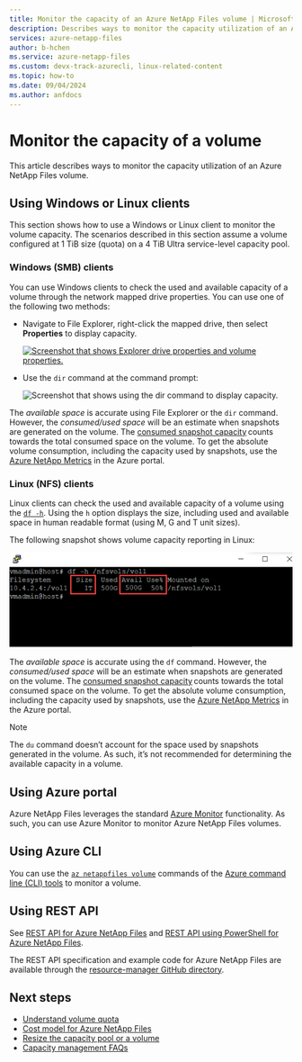 ```yaml
---
title: Monitor the capacity of an Azure NetApp Files volume | Microsoft Docs
description: Describes ways to monitor the capacity utilization of an Azure NetApp Files volume.
services: azure-netapp-files
author: b-hchen
ms.service: azure-netapp-files
ms.custom: devx-track-azurecli, linux-related-content
ms.topic: how-to
ms.date: 09/04/2024
ms.author: anfdocs
---
```

# Monitor the capacity of a volume  

This article describes ways to monitor the capacity utilization of an Azure NetApp Files volume.  

## Using Windows or Linux clients

This section shows how to use a Windows or Linux client to monitor the volume capacity. The scenarios described in this section assume a volume configured at 1 TiB size (quota) on a 4 TiB Ultra service-level capacity pool. 

### Windows (SMB) clients

You can use Windows clients to check the used and available capacity of a volume through the network mapped drive properties. You can use one of the following two methods: 

* Navigate to File Explorer, right-click the mapped drive, then select **Properties** to display capacity.  

    [ ![Screenshot that shows Explorer drive properties and volume properties.](./media/monitor-volume-capacity/monitor-explorer-drive-properties.png) ](./media/monitor-volume-capacity/monitor-explorer-drive-properties.png#lightbox)

* Use the `dir` command at the command prompt: 

    ![Screenshot that shows using the dir command to display capacity.](./media/monitor-volume-capacity/monitor-volume-properties-dir-command.png) 

The *available space* is accurate using File Explorer or the `dir` command. However, the *consumed/used space* will be an estimate when snapshots are generated on the volume. The [consumed snapshot capacity](azure-netapp-files-cost-model.md#capacity-consumption-of-snapshots) counts towards the total consumed space on the volume. To get the absolute volume consumption, including the capacity used by snapshots, use the [Azure NetApp Metrics](azure-netapp-files-metrics.md#volumes) in the Azure portal. 

### Linux (NFS) clients 

Linux clients can check the used and available capacity of a volume using the [`df -h`](https://linux.die.net/man/1/df). Using the `h` option displays the size, including used and available space in human readable format (using M, G and T unit sizes).

The following snapshot shows volume capacity reporting in Linux:

![Screenshot that shows volume capacity reporting in Linux.](./media/monitor-volume-capacity/monitor-volume-properties-linux-command.png) 

The *available space* is accurate using the `df` command. However, the *consumed/used space* will be an estimate when snapshots are generated on the volume. The [consumed snapshot capacity](azure-netapp-files-cost-model.md#capacity-consumption-of-snapshots) counts towards the total consumed space on the volume. To get the absolute volume consumption, including the capacity used by snapshots, use the [Azure NetApp Metrics](azure-netapp-files-metrics.md#volumes) in the Azure portal. 

> [!NOTE]
> The `du` command doesn’t account for the space used by snapshots generated in the volume. As such, it’s not recommended for determining the available capacity in a volume.

## Using Azure portal
Azure NetApp Files leverages the standard [Azure Monitor](/azure/azure-monitor/overview) functionality. As such, you can use Azure Monitor to monitor Azure NetApp Files volumes.  

## Using Azure CLI  

You can use the [`az netappfiles volume`](/cli/azure/netappfiles/volume) commands of the [Azure command line (CLI) tools](azure-netapp-files-sdk-cli.md) to monitor a volume.
 
## Using REST API  

See [REST API for Azure NetApp Files](azure-netapp-files-develop-with-rest-api.md) and [REST API using PowerShell for Azure NetApp Files](develop-rest-api-powershell.md). 

The REST API specification and example code for Azure NetApp Files are available through the [resource-manager GitHub directory](https://github.com/Azure/azure-rest-api-specs/tree/main/specification/netapp/resource-manager/Microsoft.NetApp/stable). 

## Next steps

* [Understand volume quota](volume-quota-introduction.md)
* [Cost model for Azure NetApp Files](azure-netapp-files-cost-model.md)
* [Resize the capacity pool or a volume](azure-netapp-files-resize-capacity-pools-or-volumes.md)
* [Capacity management FAQs](faq-capacity-management.md)
